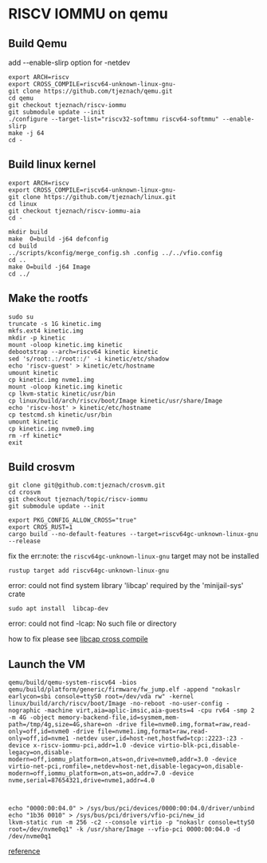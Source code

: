 # RISCV IOMMU on qemu

## Build Qemu
add --enable-slirp option for -netdev

    export ARCH=riscv
    export CROSS_COMPILE=riscv64-unknown-linux-gnu-
    git clone https://github.com/tjeznach/qemu.git
    cd qemu
    git checkout tjeznach/riscv-iommu
    git submodule update --init
    ./configure --target-list="riscv32-softmmu riscv64-softmmu" --enable-slirp
    make -j 64
    cd -

## Build linux kernel
    export ARCH=riscv
    export CROSS_COMPILE=riscv64-unknown-linux-gnu-
    git clone https://github.com/tjeznach/linux.git
    cd linux
    git checkout tjeznach/riscv-iommu-aia
    cd -

    mkdir build
    make  O=build -j64 defconfig
    cd build
    ../scripts/kconfig/merge_config.sh .config ../../vfio.config
    cd ..
    make O=build -j64 Image
    cd ../

 ## Make the rootfs
    sudo su
    truncate -s 1G kinetic.img
    mkfs.ext4 kinetic.img
    mkdir -p kinetic
    mount -oloop kinetic.img kinetic
    debootstrap --arch=riscv64 kinetic kinetic
    sed 's/root:.:/root::/' -i kinetic/etc/shadow
    echo 'riscv-guest' > kinetic/etc/hostname
    umount kinetic
    cp kinetic.img nvme1.img
    mount -oloop kinetic.img kinetic
    cp lkvm-static kinetic/usr/bin
    cp linux/build/arch/riscv/boot/Image kinetic/usr/share/Image
    echo 'riscv-host' > kinetic/etc/hostname
    cp testcmd.sh kinetic/usr/bin
    umount kinetic
    cp kinetic.img nvme0.img
    rm -rf kinetic*
    exit

## Build crosvm

    git clone git@github.com:tjeznach/crosvm.git
    cd crosvm
    git checkout tjeznach/topic/riscv-iommu 
    git submodule update --init
    
    export PKG_CONFIG_ALLOW_CROSS="true"
    export CROS_RUST=1
    cargo build --no-default-features --target=riscv64gc-unknown-linux-gnu --release


fix the err:note: the `riscv64gc-unknown-linux-gnu` target may not be installed

    rustup target add riscv64gc-unknown-linux-gnu
     
error: could not find system library 'libcap' required by the 'minijail-sys' crate

    sudo apt install  libcap-dev

error: could not find -lcap: No such file or directory

how to fix please see [libcap cross compile](libcap_compile.md)
    
## Launch the VM

    qemu/build/qemu-system-riscv64 -bios qemu/build/platform/generic/firmware/fw_jump.elf -append "nokaslr earlycon=sbi console=ttyS0 root=/dev/vda rw" -kernel linux/build/arch/riscv/boot/Image -no-reboot -no-user-config -nographic -machine virt,aia=aplic-imsic,aia-guests=4 -cpu rv64 -smp 2 -m 4G -object memory-backend-file,id=sysmem,mem-path=/tmp/4g,size=4G,share=on -drive file=nvme0.img,format=raw,read-only=off,id=nvme0 -drive file=nvme1.img,format=raw,read-only=off,id=nvme1 -netdev user,id=host-net,hostfwd=tcp::2223-:23 -device x-riscv-iommu-pci,addr=1.0 -device virtio-blk-pci,disable-legacy=on,disable-modern=off,iommu_platform=on,ats=on,drive=nvme0,addr=3.0 -device virtio-net-pci,romfile=,netdev=host-net,disable-legacy=on,disable-modern=off,iommu_platform=on,ats=on,addr=7.0 -device nvme,serial=87654321,drive=nvme1,addr=4.0



    echo "0000:00:04.0" > /sys/bus/pci/devices/0000:00:04.0/driver/unbind
    echo "1b36 0010" > /sys/bus/pci/drivers/vfio-pci/new_id
    lkvm-static run -m 256 -c2 --console virtio -p "nokaslr console=ttyS0 root=/dev/nvme0q1" -k /usr/share/Image --vfio-pci 0000:00:04.0 -d /dev/nvme0q1

[reference](https://raw.githubusercontent.com/tjeznach/docs/master/riscv-iommu/run-qemu.sh)
